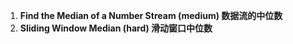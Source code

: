 1. **Find the Median of a Number Stream (medium) 数据流的中位数**
2. **Sliding Window Median (hard) 滑动窗口中位数**
